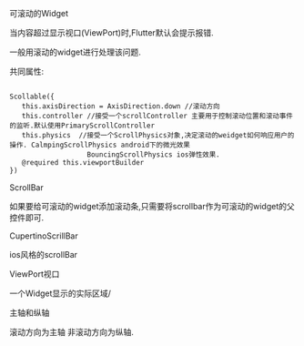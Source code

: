 可滚动的Widget

当内容超过显示视口(ViewPort)时,Flutter默认会提示报错.

一般用滚动的widget进行处理该问题.

共同属性:
```$xslt

Scollable({
   this.axisDirection = AxisDirection.down //滚动方向
   this.controller //接受一个scrollController 主要用于控制滚动位置和滚动事件的监听.默认使用PrimaryScrollController 
   this.physics  //接受一个ScrollPhysics对象,决定滚动的weidget如何响应用户的操作. CalmpingScrollPhysics android下的微光效果 
                   BouncingScrollPhysics ios弹性效果. 
   @required this.viewportBuilder 
})

```

ScrollBar

如果要给可滚动的widget添加滚动条,只需要将scrollbar作为可滚动的widget的父控件即可.

CupertinoScrillBar

ios风格的scrollBar

ViewPort视口

一个Widget显示的实际区域/

主轴和纵轴

滚动方向为主轴 非滚动方向为纵轴.






